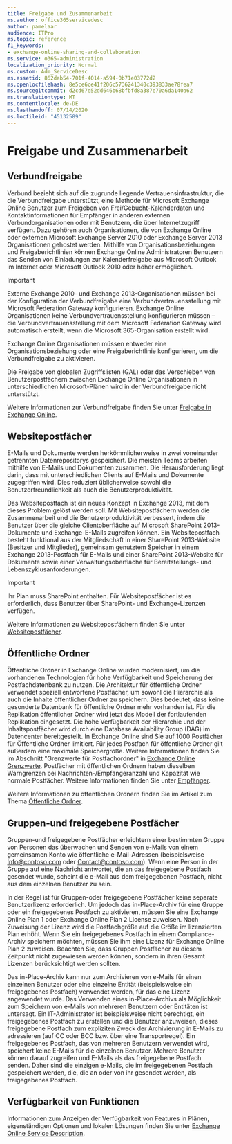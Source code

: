 ```yaml
---
title: Freigabe und Zusammenarbeit
ms.author: office365servicedesc
author: pamelaar
audience: ITPro
ms.topic: reference
f1_keywords:
- exchange-online-sharing-and-collaboration
ms.service: o365-administration
localization_priority: Normal
ms.custom: Adm_ServiceDesc
ms.assetid: 862dab54-701f-4014-a594-0b71e03772d2
ms.openlocfilehash: 8e5ce6ce41f206c5736241340c393833ae78fea7
ms.sourcegitcommit: d2cd67e52dd646b68bfbfd8a387e70a6da140a62
ms.translationtype: MT
ms.contentlocale: de-DE
ms.lasthandoff: 07/14/2020
ms.locfileid: "45132589"
---
```

# <a name="sharing-and-collaboration"></a>Freigabe und Zusammenarbeit

## <a name="federated-sharing"></a>Verbundfreigabe

Verbund bezieht sich auf die zugrunde liegende Vertrauensinfrastruktur, die die Verbundfreigabe unterstützt, eine Methode für Microsoft Exchange Online Benutzer zum Freigeben von Frei/Gebucht-Kalenderdaten und Kontaktinformationen für Empfänger in anderen externen Verbundorganisationen oder mit Benutzern, die über Internetzugriff verfügen. Dazu gehören auch Organisationen, die von Exchange Online oder externen Microsoft Exchange Server 2010 oder Exchange Server 2013 Organisationen gehostet werden. Mithilfe von Organisationsbeziehungen und Freigaberichtlinien können Exchange Online Administratoren Benutzern das Senden von Einladungen zur Kalenderfreigabe aus Microsoft Outlook im Internet oder Microsoft Outlook 2010 oder höher ermöglichen.
  
> [!IMPORTANT]
>  Externe Exchange 2010- und Exchange 2013-Organisationen müssen bei der Konfiguration der Verbundfreigabe eine Verbundvertrauensstellung mit Microsoft Federation Gateway konfigurieren. Exchange Online Organisationen keine Verbundvertrauensstellung konfigurieren müssen – die Verbundvertrauensstellung mit dem Microsoft Federation Gateway wird automatisch erstellt, wenn die Microsoft 365-Organisation erstellt wird. 
>
>  Exchange Online Organisationen müssen entweder eine Organisationsbeziehung oder eine Freigaberichtlinie konfigurieren, um die Verbundfreigabe zu aktivieren. 
>
>  Die Freigabe von globalen Zugriffslisten (GAL) oder das Verschieben von Benutzerpostfächern zwischen Exchange Online Organisationen in unterschiedlichen Microsoft-Plänen wird in der Verbundfreigabe nicht unterstützt. 
  
Weitere Informationen zur Verbundfreigabe finden Sie unter [Freigabe in Exchange Online](https://go.microsoft.com/fwlink/p/?LinkId=271774).
  
## <a name="site-mailboxes"></a>Websitepostfächer

E-Mails und Dokumente werden herkömmlicherweise in zwei voneinander getrennten Datenrepositorys gespeichert. Die meisten Teams arbeiten mithilfe von E-Mails und Dokumenten zusammen. Die Herausforderung liegt darin, dass mit unterschiedlichen Clients auf E-Mails und Dokumente zugegriffen wird. Dies reduziert üblicherweise sowohl die Benutzerfreundlichkeit als auch die Benutzerproduktivität.
  
Das Websitepostfach ist ein neues Konzept in Exchange 2013, mit dem dieses Problem gelöst werden soll. Mit Websitepostfächern werden die Zusammenarbeit und die Benutzerproduktivität verbessert, indem die Benutzer über die gleiche Clientoberfläche auf Microsoft SharePoint 2013-Dokumente und Exchange-E-Mails zugreifen können. Ein Websitepostfach besteht funktional aus der Mitgliedschaft in einer SharePoint 2013-Website (Besitzer und Mitglieder), gemeinsam genutztem Speicher in einem Exchange 2013-Postfach für E-Mails und einer SharePoint 2013-Website für Dokumente sowie einer Verwaltungsoberfläche für Bereitstellungs- und Lebenszyklusanforderungen.
  
> [!IMPORTANT]
> Ihr Plan muss SharePoint enthalten. Für Websitepostfächer ist es erforderlich, dass Benutzer über SharePoint- und Exchange-Lizenzen verfügen. 
  
Weitere Informationen zu Websitepostfächern finden Sie unter [Websitepostfächer](https://go.microsoft.com/fwlink/p/?LinkId=271789).
  
## <a name="public-folders"></a>Öffentliche Ordner

Öffentliche Ordner in Exchange Online wurden modernisiert, um die vorhandenen Technologien für hohe Verfügbarkeit und Speicherung der Postfachdatenbank zu nutzen. Die Architektur für öffentliche Ordner verwendet speziell entworfene Postfächer, um sowohl die Hierarchie als auch die Inhalte öffentlicher Ordner zu speichern. Dies bedeutet, dass keine gesonderte Datenbank für öffentliche Ordner mehr vorhanden ist. Für die Replikation öffentlicher Ordner wird jetzt das Modell der fortlaufenden Replikation eingesetzt. Die hohe Verfügbarkeit der Hierarchie und der Inhaltspostfächer wird durch eine Database Availability Group (DAG) im Datencenter bereitgestellt. In Exchange Online sind Sie auf 1000 Postfächer für Öffentliche Ordner limitiert. Für jedes Postfach für öffentliche Ordner gilt außerdem eine maximale Speichergröße. Weitere Informationen finden Sie im Abschnitt "Grenzwerte für Postfachordner" in [Exchange Online Grenzwerte](exchange-online-limits.md). Postfächer mit öffentlichen Ordnern haben dieselben Warngrenzen bei Nachrichten-/Empfängeranzahl und Kapazität wie normale Postfächer. Weitere Informationen finden Sie unter [Empfänger](recipients.md). 
  
Weitere Informationen zu öffentlichen Ordnern finden Sie im Artikel zum Thema [Öffentliche Ordner](https://go.microsoft.com/fwlink/p/?LinkId=271790).
  
## <a name="group-and-shared-mailboxes"></a>Gruppen-und freigegebene Postfächer

Gruppen-und freigegebene Postfächer erleichtern einer bestimmten Gruppe von Personen das überwachen und Senden von e-Mails von einem gemeinsamen Konto wie öffentliche e-Mail-Adressen (beispielsweise Info@contoso.com oder Contact@contoso.com). Wenn eine Person in der Gruppe auf eine Nachricht antwortet, die an das freigegebene Postfach gesendet wurde, scheint die e-Mail aus dem freigegebenen Postfach, nicht aus dem einzelnen Benutzer zu sein.
  
In der Regel ist für Gruppen-oder freigegebene Postfächer keine separate Benutzerlizenz erforderlich. Um jedoch das in-Place-Archiv für eine Gruppe oder ein freigegebenes Postfach zu aktivieren, müssen Sie eine Exchange Online Plan 1 oder Exchange Online Plan 2 License zuweisen. Nach Zuweisung der Lizenz wird die Postfachgröße auf die Größe im lizenzierten Plan erhöht. Wenn Sie ein freigegebenes Postfach in einem Compliance-Archiv speichern möchten, müssen Sie ihm eine Lizenz für Exchange Online Plan 2 zuweisen. Beachten Sie, dass Gruppen Postfächer zu diesem Zeitpunkt nicht zugewiesen werden können, sondern in ihren Gesamt Lizenzen berücksichtigt werden sollten.
  
Das in-Place-Archiv kann nur zum Archivieren von e-Mails für einen einzelnen Benutzer oder eine einzelne Entität (beispielsweise ein freigegebenes Postfach) verwendet werden, für das eine Lizenz angewendet wurde. Das Verwenden eines in-Place-Archivs als Möglichkeit zum Speichern von e-Mails von mehreren Benutzern oder Entitäten ist untersagt. Ein IT-Administrator ist beispielsweise nicht berechtigt, ein freigegebenes Postfach zu erstellen und die Benutzer anzuweisen, dieses freigegebene Postfach zum expliziten Zweck der Archivierung in E-Mails zu adressieren (auf CC oder BCC bzw. über eine Transportregel). Ein freigegebenes Postfach, das von mehreren Benutzern verwendet wird, speichert keine E-Mails für die einzelnen Benutzer. Mehrere Benutzer können darauf zugreifen und E-Mails als das freigegebene Postfach senden. Daher sind die einzigen e-Mails, die im freigegebenen Postfach gespeichert werden, die, die an oder von ihr gesendet werden, als freigegebenes Postfach.
  
## <a name="feature-availability"></a>Verfügbarkeit von Funktionen

Informationen zum Anzeigen der Verfügbarkeit von Features in Plänen, eigenständigen Optionen und lokalen Lösungen finden Sie unter [Exchange Online Service Description](exchange-online-service-description.md).
  

